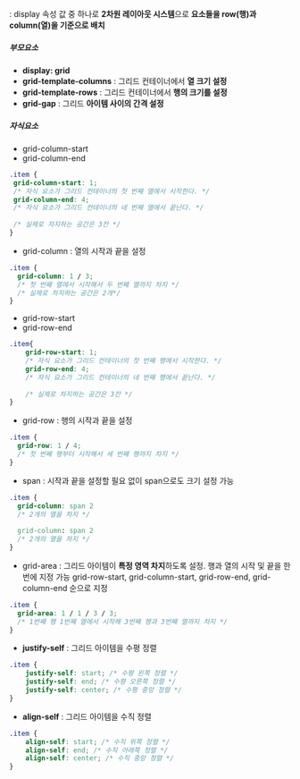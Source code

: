 : display 속성 값 중 하나로 **2차원 레이아웃 시스템**으로 **요소들을 row(행)과 column(열)을 기준으로 배치**

##### 부모요소
+ **display: grid**
+ **grid-template-columns** : 그리드 컨테이너에서 **열 크기 설정**
+ **grid-template-rows** : 그리드 컨테이너에서 **행의 크기를 설정**
+ **grid-gap** : 그리드 **아이템 사이의 간격 설정**

##### 자식요소
 + grid-column-start
 + grid-column-end
 ```css
 .item {
  grid-column-start: 1; 
  /* 자식 요소가 그리드 컨테이너의 첫 번째 열에서 시작한다. */
  grid-column-end: 4;
  /* 자식 요소가 그리드 컨테이너의 네 번째 열에서 끝난다. */
  
  /* 실제로 차지하는 공간은 3칸 */
}
```
+ grid-column
	: 열의 시작과 끝을 설정
```css
.item {
  grid-column: 1 / 3; 
  /* 첫 번째 열에서 시작해서 두 번째 열까지 차지 */
  /* 실제로 차지하는 공간은 2개*/
}
```
+ grid-row-start
+ grid-row-end
```css
.item{
	grid-row-start: 1; 
	/* 자식 요소가 그리드 컨테이너의 첫 번째 행에서 시작한다. */
	grid-row-end: 4;
	/* 자식 요소가 그리드 컨테이너의 네 번째 행에서 끝난다. */
  
	/* 실제로 차지하는 공간은 3칸 */
}
```
+ grid-row
	: 행의 시작과 끝을 설정
```css
.item {
  grid-row: 1 / 4; 
  /* 첫 번째 행부터 시작해서 세 번째 행까지 차지 */
}
```

+ span 
	: 시작과 끝을 설정할 필요 없이 span으로도 크기 설정 가능
```css
.item {
  grid-column: span 2 
  /* 2개의 열을 차지 */
  
  grid-column: span 2 
  /* 2개의 열을 차지 */
}
```
+ grid-area
	: 그리드 아이템이 **특정 영역 차지**하도록 설정. 행과 열의 시작 및 끝을 한번에 지정 가능
		grid-row-start, grid-column-start, grid-row-end, grid-column-end 순으로 지정
```css
.item {
  grid-area: 1 / 1 / 3 / 3; 
  /* 1번째 행 1번째 열에서 시작해 3번째 행과 3번째 열까지 차지 */
}
```

+ **justify-self**
	: 그리드 아이템을 수평 정렬
```css
.item {
	justify-self: start; /* 수평 왼쪽 정렬 */
	justify-self: end; /* 수평 오른쪽 정렬 */
	justify-self: center; /* 수평 중앙 정렬 */
}
```
+ **align-self**
	: 그리드 아이템을 수직 정렬
```css
.item {
	align-self: start; /* 수직 위쪽 정렬 */
	align-self: end; /* 수직 아래쪽 정렬 */
	align-self: center; /* 수직 중앙 정렬 */
}
```